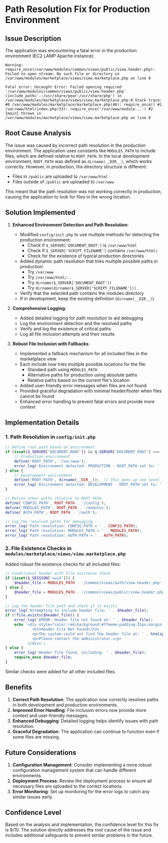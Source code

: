 # Path Resolution Fix for Production Environment

## Issue Description

The application was encountering a fatal error in the production environment (EC2 LAMP Apache instance):

```
Warning: require_once(/var/www/modules/common/views/public/view.header.php): Failed to open stream: No such file or directory in /var/www/modules/marketplace/views/view.marketplace.php on line 8

Fatal error: Uncaught Error: Failed opening required '/var/www/modules/common/views/public/view.header.php' (include_path='.:/usr/share/pear:/usr/share/php') in /var/www/modules/marketplace/views/view.marketplace.php:8 Stack trace: #0 /var/www/modules/marketplace/marketplace.php(46): require_once() #1 /var/www/html/index.php(33): require_once('/var/www/module...') #2 {main} thrown in /var/www/modules/marketplace/views/view.marketplace.php on line 8
```

## Root Cause Analysis

The issue was caused by incorrect path resolution in the production environment. The application uses constants like `MODULES_PATH` to include files, which are defined relative to `ROOT_PATH`. In the local development environment, `ROOT_PATH` was defined as `dirname(__DIR__)`, which works correctly. However, in production, the directory structure is different:

- Files in `/public` are uploaded to `/var/www/html`
- Files outside of `/public` are uploaded to `/var/www`

This meant that the path resolution was not working correctly in production, causing the application to look for files in the wrong location.

## Solution Implemented

1. **Enhanced Environment Detection and Path Resolution**:
   - Modified `config/init.php` to use multiple methods for detecting the production environment:
     - Check if `$_SERVER['DOCUMENT_ROOT']` is `/var/www/html`
     - Check if `$_SERVER['SCRIPT_FILENAME']` contains `/var/www/html/`
     - Check for the existence of typical production directories
   - Added dynamic path resolution that tries multiple possible paths in production:
     - Try `/var/www`
     - Try `/var/www/html/..`
     - Try `dirname($_SERVER['DOCUMENT_ROOT'])`
     - Try `dirname(dirname($_SERVER['SCRIPT_FILENAME']))`
   - Verify that the selected path contains the modules directory
   - If in development, keep the existing definition (`dirname(__DIR__)`)

2. **Comprehensive Logging**:
   - Added detailed logging for path resolution to aid debugging
   - Log the environment detection and the resolved paths
   - Verify and log the existence of critical paths
   - Log all file inclusion attempts and their results

3. **Robust File Inclusion with Fallbacks**:
   - Implemented a fallback mechanism for all included files in the marketplace view
   - Each include now tries multiple possible locations for the file:
     - Standard path using `MODULES_PATH`
     - Alternative paths for production using absolute paths
     - Relative paths based on the current file's location
   - Added user-friendly error messages when files are not found
   - Provided graceful degradation with minimal header/footer when files cannot be found
   - Enhanced error handling to prevent fatal errors and provide more context

## Implementation Details

### 1. Path Resolution in `config/init.php`

```php
// Define root path based on environment
if (isset($_SERVER['DOCUMENT_ROOT']) && $_SERVER['DOCUMENT_ROOT'] === '/var/www/html') {
    // Production environment
    define('ROOT_PATH', '/var/www');
    error_log('Environment detected: PRODUCTION - ROOT_PATH set to: ' . '/var/www');
} else {
    // Development environment
    define('ROOT_PATH', dirname(__DIR__));  // This goes up one level from config/
    error_log('Environment detected: DEVELOPMENT - ROOT_PATH set to: ' . dirname(__DIR__));
}

// Define other paths relative to ROOT_PATH
define('CONFIG_PATH', ROOT_PATH . '/config');
define('MODULES_PATH', ROOT_PATH . '/modules');
define('AUTH_PATH', ROOT_PATH . '/auth');

// Log the resolved paths for debugging
error_log('Path resolution: CONFIG_PATH = ' . CONFIG_PATH);
error_log('Path resolution: MODULES_PATH = ' . MODULES_PATH);
error_log('Path resolution: AUTH_PATH = ' . AUTH_PATH);
```

### 2. File Existence Checks in `modules/marketplace/views/view.marketplace.php`

Added robust file existence checks for all included files:

```php
// Conditional header with file existence check
if (isset($_SESSION['uuid'])) {
    $header_file = MODULES_PATH . '/common/views/auth/view.header.php';
} else {
    $header_file = MODULES_PATH . '/common/views/public/view.header.php';
}

// Log the header file path and check if it exists
error_log('Attempting to include header file: ' . $header_file);
if (!file_exists($header_file)) {
    error_log('ERROR: Header file not found at: ' . $header_file);
    echo '<div style="color:red;background:#ffeeee;padding:15px;margin:15px;border:1px solid #ff0000;">
            <h3>Header File Not Found</h3>
            <p>The system could not find the header file at: ' . htmlspecialchars($header_file) . '</p>
            <p>Please contact the administrator.</p>
          </div>';
} else {
    error_log('Header file found, including: ' . $header_file);
    require_once $header_file;
}
```

Similar checks were added for all other included files.

## Benefits

1. **Correct Path Resolution**: The application now correctly resolves paths in both development and production environments.
2. **Improved Error Handling**: File inclusion errors now provide more context and user-friendly messages.
3. **Enhanced Debugging**: Detailed logging helps identify issues with path resolution.
4. **Graceful Degradation**: The application can continue to function even if some files are missing.

## Future Considerations

1. **Configuration Management**: Consider implementing a more robust configuration management system that can handle different environments.
2. **Deployment Process**: Review the deployment process to ensure all necessary files are uploaded to the correct locations.
3. **Error Monitoring**: Set up monitoring for the error logs to catch any similar issues early.

## Confidence Level

Based on the analysis and implementation, the confidence level for this fix is 9/10. The solution directly addresses the root cause of the issue and includes additional safeguards to prevent similar problems in the future.
